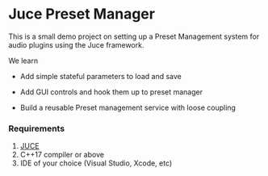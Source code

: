# Juce Preset Manager

This is a small demo project on setting up a Preset Management system for audio plugins using the Juce framework.

We learn

- Add simple stateful parameters to load and save

- Add GUI controls and hook them up to preset manager

- Build a reusable Preset management service with loose coupling


### Requirements

1. [JUCE](https://juce.com/get-juce/download) 
2. C++17 compiler or above
3. IDE of your choice (Visual Studio, Xcode, etc)